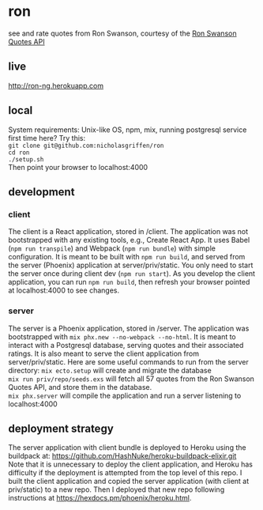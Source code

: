 # ron
see and rate quotes from Ron Swanson, courtesy of the [Ron Swanson Quotes API](https://github.com/jamesseanwright/ron-swanson-quotes)
## live 
http://ron-ng.herokuapp.com    
## local
System requirements: Unix-like OS, npm, mix, running postgresql service     
first time here? Try this:     
`git clone git@github.com:nicholasgriffen/ron`            
`cd ron`     
`./setup.sh`    
Then point your browser to localhost:4000

## development 

### client 
The client is a React application, stored in /client. The application was not bootstrapped with any existing tools, e.g., Create React App. It uses Babel (`npm run transpile`) and Webpack (`npm run bundle`) with simple configuration. It is meant to be built with `npm run build`, and served from the server (Phoenix) application at server/priv/static. You only need to start the server once during client dev (`npm run start`). As you develop the client application, you can run `npm run build`, then refresh your browser pointed at localhost:4000 to see changes. 

### server 
The server is a Phoenix application, stored in /server. The application was bootstrapped with `mix phx.new --no-webpack --no-html`. It is meant to interact with a Postgresql database, serving quotes and their associated ratings. It is also meant to serve the client application from server/priv/static. Here are some useful commands to run from the server directory: 
`mix ecto.setup` will create and migrate the database    
`mix run priv/repo/seeds.exs` will fetch all 57 quotes from the Ron Swanson Quotes API, and store them in the database.    
`mix phx.server` will compile the application and run a server listening to localhost:4000    

## deployment strategy

The server application with client bundle is deployed to Heroku using the buildpack at: https://github.com/HashNuke/heroku-buildpack-elixir.git    
Note that it is unnecessary to deploy the client application, and Heroku has difficulty if the deployment is attempted from the top level of this repo. I built the client application and copied the server application (with client at priv/static) to a new repo. Then I deployed that new repo following instructions at https://hexdocs.pm/phoenix/heroku.html. 
